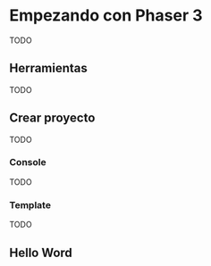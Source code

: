 # Empezando con Phaser 3

TODO

## Herramientas

TODO


## Crear proyecto

TODO

### Console
TODO


### Template

TODO


## Hello Word
